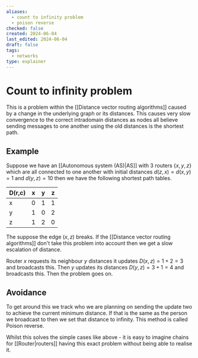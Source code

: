 ```yaml
---
aliases:
  - count to infinity problem
  - poison reverse
checked: false
created: 2024-06-04
last_edited: 2024-06-04
draft: false
tags:
  - networks
type: explainer
---
```

# Count to infinity problem

This is a problem within the [[Distance vector routing algorithms]] caused by a change in the underlying graph or its distances. This causes very slow convergence to the correct intradomain distances as nodes all believe sending messages to one another using the old distances is the shortest path.

## Example

Suppose we have an [[Autonomous system (AS)|AS]] with 3 routers $\{x,y,z\}$ which are all connected to one another with initial distances $d(z,x) = d(x,y) = 1$ and $d(y,z) = 10$ then we have the following shortest path tables.

| D(r,c) | x   | y   | z   |
| ------ | --- | --- | --- |
| x      | 0   | 1   | 1   |
| y      | 1   | 0   | 2   |
| z      | 1   | 2   | 0   |

The suppose the edge $(x,z)$ breaks. If the [[Distance vector routing algorithms]] don't take this problem into account then we get a slow escalation of distance.

Router $x$ requests its neighbour $y$ distances it updates $D(x,z) = 1 + 2 =3$ and broadcasts this. Then $y$ updates its distances $D(y,z) = 3 + 1 = 4$ and broadcasts this. Then the problem goes on. 

## Avoidance

To get around this we track who we are planning on sending the update two to achieve the current minimum distance. If that is the same as the person we broadcast to then we set that distance to infinity. This method is called Poison reverse.

Whilst this solves the simple cases like above - it is easy to imagine chains for [[Router|routers]] having this exact problem without being able to realise it. 
